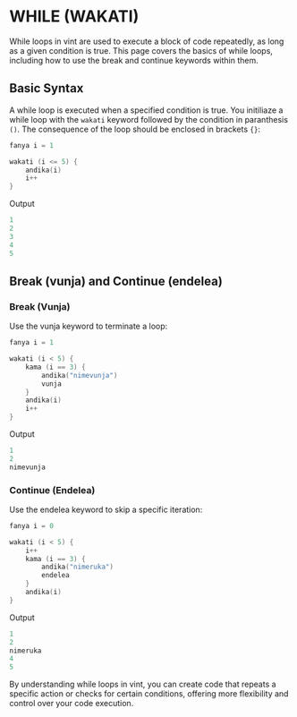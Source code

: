 # WHILE (WAKATI)

While loops in vint are used to execute a block of code repeatedly, as long as a given condition is true. This page covers the basics of while loops, including how to use the break and continue keywords within them.

## Basic Syntax

A while loop is executed when a specified condition is true. You initiliaze a while loop with the `wakati` keyword followed by the condition in paranthesis  `()`. The consequence of the loop should be enclosed in brackets `{}`:
```s
fanya i = 1

wakati (i <= 5) {
	andika(i)
	i++
}
```
Output
```s
1
2
3
4
5
```

## Break (vunja) and Continue (endelea)
### Break (Vunja)

Use the vunja keyword to terminate a loop:

```s
fanya i = 1

wakati (i < 5) {
	kama (i == 3) {
		andika("nimevunja")
		vunja
	}
	andika(i)
	i++
}
```
Output
```s
1
2
nimevunja
```

### Continue (Endelea)

Use the endelea keyword to skip a specific iteration:

```s
fanya i = 0

wakati (i < 5) {
	i++
	kama (i == 3) {
		andika("nimeruka")
		endelea
	}
	andika(i)
}
```
Output
```s
1
2
nimeruka
4
5
```

By understanding while loops in vint, you can create code that repeats a specific action or checks for certain conditions, offering more flexibility and control over your code execution.